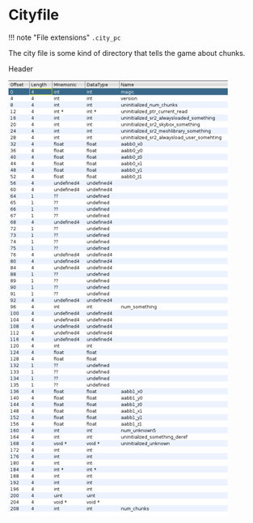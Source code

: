# Cityfile
!!! note "File extensions"
    `.city_pc`

The city file is some kind of directory that tells the game about chunks.

Header

![alt text](img/city_pc_header.png)